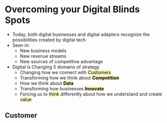 # Overcoming your Digital Blinds Spots
- Today, both digital businesses and digital adapters recognize the possibilities created by digital tech
- Seen in:
	- New business models
	- New revenue streams
	- New sources of competitive advantage
- Digital is Changing 5 domains of strategy
	- Changing how we connect with <mark style="background: #FFF3A3A6;">Customers</mark>
	- Transforming how we think about **<mark style="background: #FFF3A3A6;">Competition</mark>**
	- How we think about **<mark style="background: #FFF3A3A6;">Data</mark>**
	- Transforming how businesses **<mark style="background: #FFF3A3A6;">Innovate</mark>**
	- Forcing us to <mark style="background: #FFF3A3A6;">think</mark> differently about how we understand and create <mark style="background: #FFF3A3A6;">value</mark>
## Customer
